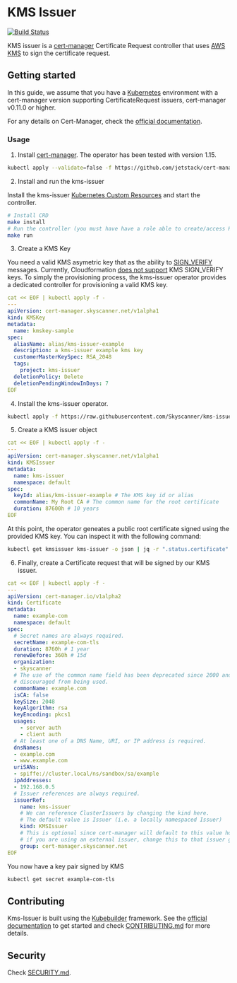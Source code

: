 
# KMS Issuer

[![Build Status](https://travis-ci.org/Skyscanner/kms-issuer.svg?branch=master)](https://travis-ci.org/Skyscanner/kms-issuer)

KMS issuer is a [cert-manager](https://cert-manager.io/) Certificate Request controller that uses [AWS KMS](https://aws.amazon.com/kms/) to sign the certificate request.

## Getting started

In this guide, we assume that you have a [Kubernetes](https://kubernetes.io/) environment with a cert-manager version supporting CertificateRequest issuers, cert-manager v0.11.0 or higher.

For any details on Cert-Manager, check the [official documentation](https://cert-manager.io/docs/usage/).

### Usage

1. Install [cert-manager](https://cert-manager.io/docs/installation/). The operator has been tested with version 1.15.

  ```bash
  kubectl apply --validate=false -f https://github.com/jetstack/cert-manager/releases/download/v0.15.1/cert-manager.yaml
  ```

2. Install and run the kms-issuer

  Install the kms-issuer [Kubernetes Custom Resources](https://kubernetes.io/docs/concepts/extend-kubernetes/api-extension/custom-resources/) and start the controller.

  ```bash
  # Install CRD
  make install
  # Run the controller (you must have have a role able to create/access KMS keys)
  make run
  ```

3. Create a KMS Key

  You need a valid KMS asymetric key that as the ability to [SIGN_VERIFY](https://docs.aws.amazon.com/kms/latest/APIReference/API_Sign.html) messages.
  Currently, Cloudformation [does not support](https://github.com/aws-cloudformation/aws-cloudformation-coverage-roadmap/issues/337) KMS SIGN_VERIFY keys.
  To simply the provisioning process, the kms-issuer operator provides a dedicated controller for provisioning a valid KMS key.

  ```yaml
  cat << EOF | kubectl apply -f -
  ---
  apiVersion: cert-manager.skyscanner.net/v1alpha1
  kind: KMSKey
  metadata:
    name: kmskey-sample
  spec:
    aliasName: alias/kms-issuer-example
    description: a kms-issuer example kms key
    customerMasterKeySpec: RSA_2048
    tags:
      project: kms-issuer
    deletionPolicy: Delete
    deletionPendingWindowInDays: 7
  EOF
  ```

4. Install the kms-issuer operator.
  ```bash
  kubectl apply -f https://raw.githubusercontent.com/Skyscanner/kms-issuer/master/deploy/kubernetes/kms-issuer.yaml
  ```

5. Create a KMS issuer object

  ```yaml
  cat << EOF | kubectl apply -f -
  ---
  apiVersion: cert-manager.skyscanner.net/v1alpha1
  kind: KMSIssuer
  metadata:
    name: kms-issuer
    namespace: default
  spec:
    keyId: alias/kms-issuer-example # The KMS key id or alias
    commonName: My Root CA # The common name for the root certificate
    duration: 87600h # 10 years
  EOF
  ```

  At this point, the operator geneates a public root certificate signed using the provided KMS key. You can inspect it with the following command:

  ```bash
  kubectl get kmsissuer kms-issuer -o json | jq -r ".status.certificate" |  base64 --decode  | openssl x509 -noout -text
  ```

6. Finally, create a Certificate request that will be signed by our KMS issuer.

  ```yaml
  cat << EOF | kubectl apply -f -
  ---
  apiVersion: cert-manager.io/v1alpha2
  kind: Certificate
  metadata:
    name: example-com
    namespace: default
  spec:
    # Secret names are always required.
    secretName: example-com-tls
    duration: 8760h # 1 year
    renewBefore: 360h # 15d
    organization:
    - skyscanner
    # The use of the common name field has been deprecated since 2000 and is
    # discouraged from being used.
    commonName: example.com
    isCA: false
    keySize: 2048
    keyAlgorithm: rsa
    keyEncoding: pkcs1
    usages:
      - server auth
      - client auth
    # At least one of a DNS Name, URI, or IP address is required.
    dnsNames:
    - example.com
    - www.example.com
    uriSANs:
    - spiffe://cluster.local/ns/sandbox/sa/example
    ipAddresses:
    - 192.168.0.5
    # Issuer references are always required.
    issuerRef:
      name: kms-issuer
      # We can reference ClusterIssuers by changing the kind here.
      # The default value is Issuer (i.e. a locally namespaced Issuer)
      kind: KMSIssuer
      # This is optional since cert-manager will default to this value however
      # if you are using an external issuer, change this to that issuer group.
      group: cert-manager.skyscanner.net
  EOF
  ```

  You now have a key pair signed by KMS

  ```bash
  kubectl get secret example-com-tls
  ```

## Contributing

Kms-Issuer is built using the [Kubebuilder](https://book.kubebuilder.io/) framework. See the [official documentation](https://book.kubebuilder.io/quick-start.html) to get started and check [CONTRIBUTING.md](CONTRIBUTING.md) for more details.

## Security

Check [SECURITY.md](SECURITY.md).
